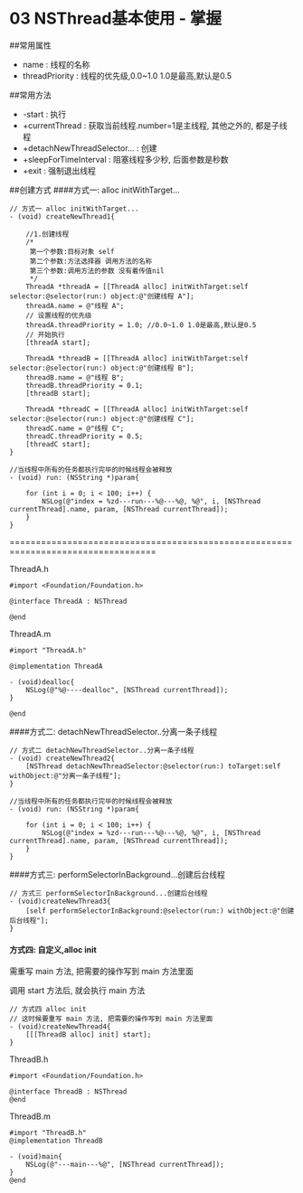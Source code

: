 # 03 NSThread基本使用 - 掌握

##常用属性
- name : 线程的名称
- threadPriority : 线程的优先级,0.0~1.0 1.0是最高,默认是0.5

##常用方法
- -start : 执行
- +currentThread : 获取当前线程.number=1是主线程, 其他之外的, 都是子线程
- +detachNewThreadSelector... : 创建
- +sleepForTimeInterval : 阻塞线程多少秒, 后面参数是秒数
- +exit : 强制退出线程

##创建方式
####方式一: alloc initWithTarget...
```objc
// 方式一 alloc initWithTarget...
- (void) createNewThread1{

    //1.创建线程
    /*
     第一个参数:目标对象 self
     第二个参数:方法选择器 调用方法的名称
     第三个参数:调用方法的参数 没有着传值nil
     */
    ThreadA *threadA = [[ThreadA alloc] initWithTarget:self selector:@selector(run:) object:@"创建线程 A"];
    threadA.name = @"线程 A";
    // 设置线程的优先级
    threadA.threadPriority = 1.0; //0.0~1.0 1.0是最高,默认是0.5
    // 开始执行
    [threadA start];

    ThreadA *threadB = [[ThreadA alloc] initWithTarget:self selector:@selector(run:) object:@"创建线程 B"];
    threadB.name = @"线程 B";
    threadB.threadPriority = 0.1;
    [threadB start];

    ThreadA *threadC = [[ThreadA alloc] initWithTarget:self selector:@selector(run:) object:@"创建线程 C"];
    threadC.name = @"线程 C";
    threadC.threadPriority = 0.5;
    [threadC start];
}

//当线程中所有的任务都执行完毕的时候线程会被释放
- (void) run: (NSString *)param{

    for (int i = 0; i < 100; i++) {
        NSLog(@"index = %zd---run---%@---%@, %@", i, [NSThread currentThread].name, param, [NSThread currentThread]);
    }
}

```
==================================================================================

ThreadA.h
```objc
#import <Foundation/Foundation.h>

@interface ThreadA : NSThread

@end
```
ThreadA.m
```objc
#import "ThreadA.h"

@implementation ThreadA

- (void)dealloc{
    NSLog(@"%@----dealloc", [NSThread currentThread]);
}

@end
```

####方式二: detachNewThreadSelector..分离一条子线程
```objc
// 方式二 detachNewThreadSelector..分离一条子线程
- (void) createNewThread2{
    [NSThread detachNewThreadSelector:@selector(run:) toTarget:self withObject:@"分离一条子线程"];
}

//当线程中所有的任务都执行完毕的时候线程会被释放
- (void) run: (NSString *)param{

    for (int i = 0; i < 100; i++) {
        NSLog(@"index = %zd---run---%@---%@, %@", i, [NSThread currentThread].name, param, [NSThread currentThread]);
    }
}
```

####方式三: performSelectorInBackground...创建后台线程
```objc
// 方式三 performSelectorInBackground...创建后台线程
- (void)createNewThread3{
    [self performSelectorInBackground:@selector(run:) withObject:@"创建后台线程"];
}
```

#### 方式四: 自定义,alloc init

需重写 main 方法, 把需要的操作写到 main 方法里面

调用 start 方法后, 就会执行 main 方法

```objc
// 方式四 alloc init
// 这时候要重写 main 方法, 把需要的操作写到 main 方法里面
- (void)createNewThread4{
    [[[ThreadB alloc] init] start];
}

```

ThreadB.h
```objc
#import <Foundation/Foundation.h>

@interface ThreadB : NSThread
@end
```
ThreadB.m
```objc
#import "ThreadB.h"
@implementation ThreadB

- (void)main{
    NSLog(@"---main---%@", [NSThread currentThread]);
}
@end
```
